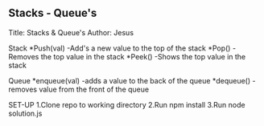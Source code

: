 ## Stacks - Queue's
Title: Stacks & Queue's
Author: Jesus

Stack
    *Push(val)
        -Add's a new value to the top of the stack
    *Pop()
        -Removes the top value in the stack
    *Peek()
        -Shows the top value in the stack

Queue
    *enqueue(val)
        -adds a value to the back of the queue
    *dequeue()
        -removes value from the front of the queue

SET-UP
1.Clone repo to working directory
2.Run npm install
3.Run node solution.js